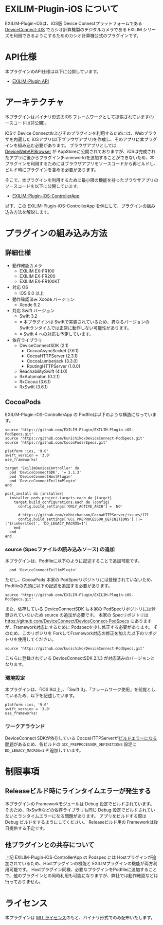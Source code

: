# EXILIM-Plugin-iOS について

EXILIM-Plugin-iOSは、iOS版 Device Connectプラットフォームである [DeviceConnect-iOS](https://github.com/DeviceConnect/DeviceConnect-iOS/) でカシオ計算機製のデジタルカメラである EXILIM シリーズを利用できるようにするためのカシオ計算機公式のプラグインです。

# API仕様
本プラグインのAPI仕様は以下に公開しています。
- [EXILIM-Plugin API](https://exilim-plugin.github.io/exilimApi/)

# アーキテクチャ

本プラグインはバイナリ形式のiOS フレームワークとして提供されています(ソースコードは非公開)。

iOSで Device Connectおよびそのプラグインを利用するためには、Webブラウザを内蔵した iOSアプリ(以下ブラウザアプリ)を作成し、そのアプリに本プラグインを組み込む必要があります。
ブラウザアプリとしては [DeviceWebAPIBrowser](https://itunes.apple.com/jp/app/devicewebapibrowser/id994422987?mt=8) が AppStoreに公開されておりますが、iOSは完成されたアプリに後からプラグイン(Framework)を追加することができないため、本プラグインを利用するためにはブラウザアプリをソースコードから再ビルドし、ビルド時にプラグインを含める必要があります。

そこで、本プラグインを利用するために最小限の機能を持ったブラウザアプリのソースコードを以下に公開しています。

- [EXILIM-Plugin-iOS-ControllerApp](https://github.com/EXILIM-Plugin/EXILIM-Plugin-iOS-ControllerApp)

以下、この EXILIM-Plugin-iOS-ControllerApp を例にして、プラグインの組み込み方法を解説します。


# プラグインの組み込み方法

## 詳細仕様

- 動作確認カメラ
  - EXILIM EX-FR100
  - EXILIM EX-FR200
  - EXILIM EX-FR100KT
- 対応 OS
  - iOS 9.0 以上
- 動作確認済み Xcode バージョン
  - Xcode 9.2
- 対応 Swift バージョン
  - Swift 3.2
  - ※ 本プラグインは Swiftで実装されているため、異なるバージョンの Swiftランタイムでは正常に動作しない可能性があります。
  - ※ Swift 4 への対応も予定しています。
- 依存ライブラリ
  - DeviceConnectSDK (2.1)
    - CocoaAsyncSocket (7.6.1)
    - CocoaHTTPServer (2.3.1)
    - CocoaLumberjack (3.3.0)
    - RoutingHTTPServer (1.0.0)
  - ReachabilitySwift (4.1.0)
  - RxAutomaton (0.2.1)
  - RxCocoa (3.6.1)
  - RxSwift (3.6.1)



## CocoaPods

EXILIM-Plugin-iOS-ControllerApp の Podfileは以下のような構造になっています。

```
source 'https://github.com/EXILIM-Plugin/EXILIM-Plugin-iOS-PodSpecs.git'
source 'https://github.com/kunichiko/DeviceConnect-PodSpecs.git'
source 'https://github.com/CocoaPods/Specs.git'

platform :ios, '9.0'
swift_version = '3.0'
use_frameworks!

target 'ExilimDeviceController' do
  pod 'DeviceConnectSDK', '= 2.1.3'
  pod 'DeviceConnectHostPlugin'
  pod 'DeviceConnectExilimPlugin'
end

post_install do |installer|
  installer.pods_project.targets.each do |target|
    target.build_configurations.each do |config|
      config.build_settings['ONLY_ACTIVE_ARCH'] = 'NO'

      # https://github.com/robbiehanson/CocoaHTTPServer/issues/171
      config.build_settings['GCC_PREPROCESSOR_DEFINITIONS'] ||= ['$(inherited)', 'DD_LEGACY_MACROS=1']
    end
  end
end
```

### source (Specファイルの読み込みソース) の追加

本プラグインは、Podfileに以下のように記述することで追加可能です。

```
  pod 'DeviceConnectExilimPlugin'
```

ただし、CocoaPods 本家の PodSpecリポジトリには登録されていないため、Podfileの先頭に以下の記述を追加する必要があります。

```
source 'https://github.com/EXILIM-Plugin/EXILIM-Plugin-iOS-PodSpecs.git'
```

また、依存している DeviceConnectSDK も本家の PodSpecリポジトリには登録されていないため source の追加が必要です。
本家の Specリポジトリは https://github.com/DeviceConnect/DeviceConnect-PodSpecs にありますが、Framework対応にするために Podspecを少し修正する必要があります。
そのため、このリポジリを ForkしてFramework対応の修正を加えた以下のリポジトリを使用してください。

```
source 'https://github.com/kunichiko/DeviceConnect-PodSpecs.git'
```

こちらに登録されている DeviceConnectSDK 2.1.3 が対応済みのバージョンとなります。

### 環境設定

本プラグインは、「iOS 9以上」、「Swift 3」、「フレームワーク使用」を前提としているため、以下を記述しています。

```
platform :ios, '9.0'
swift_version = '3.0'
use_frameworks!
```

### ワークアラウンド

DeviceConnect SDKが依存している CocoaHTTPServerが[ビルドエラーになる問題](https://github.com/robbiehanson/CocoaHTTPServer/issues/171)があるため、各ビルドの `GCC_PREPROCESSOR_DEFINITIONS` 設定に `DD_LEGACY_MACROS=1` を追加しています。

# 制限事項

## Releaseビルド時にラインタイムエラーが発生する

本プラグインの Frameworkモジュールは Debug 設定でビルドされています。そのため、RxSwiftなどの依存ライブラリも同じ Debug 設定でビルドされていないとランタイムエラーになる問題があります。
アプリをビルドする際は Debug ビルドをするようにしてください。 Releaseビルド用の Frameworkは後日提供する予定です。

## 他プラグインとの共存について

上記 EXILIM-Plugin-iOS-ControllerApp の Podspec には Hostプラグインが追加されているため、Hostプラグインの機能と EXILIMプラグインの機能が両方利用可能です。
Hostプラグイン同様、必要なプラグインをPodfileに追加することで、他のプラグインとの同時利用も可能になりますが、弊社では動作確認などは行っておりません。

# ライセンス

本プラグインは [MIT ライセンス](LICENSE.md)のもと、バイナリ形式でのみ配布いたします。
